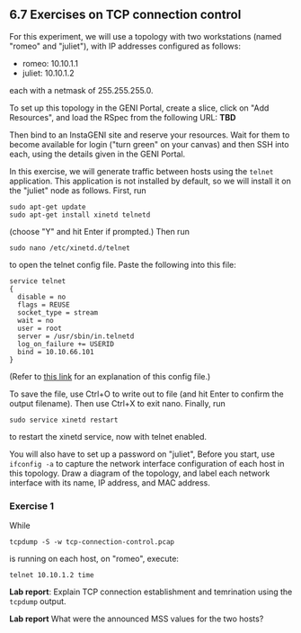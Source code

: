 ## 6.7 Exercises on TCP connection control

For this experiment, we will use a topology with two workstations (named "romeo" and "juliet"), with IP addresses configured as follows:

* romeo: 10.10.1.1
* juliet: 10.10.1.2

each with a netmask of 255.255.255.0. 

To set up this topology in the GENI Portal, create a slice, click on "Add Resources", and load the RSpec from the following URL: **TBD**

Then bind to an InstaGENI site and reserve your resources. Wait for them to become available for login ("turn green" on your canvas) and then SSH into each, using the details given in the GENI Portal.

In this exercise, we will generate traffic between hosts using the `telnet` application. This application is not installed by default, so we will install it on the "juliet" node as follows. First, run

```
sudo apt-get update  
sudo apt-get install xinetd telnetd  
```

(choose "Y" and hit Enter if prompted.) Then run

```
sudo nano /etc/xinetd.d/telnet
```

to open the telnet config file. Paste the following into this file:

```
service telnet  
{
  disable = no  
  flags = REUSE    
  socket_type = stream   
  wait = no  
  user = root  
  server = /usr/sbin/in.telnetd
  log_on_failure += USERID   
  bind = 10.10.66.101
}
```

(Refer to [this link](https://access.redhat.com/documentation/en-US/Red_Hat_Enterprise_Linux/3/html/Reference_Guide/s1-tcpwrappers-xinetd-config.html) for an explanation of this config file.)

To save the file, use Ctrl+O to write out to file (and hit Enter to confirm the output filename). Then use Ctrl+X to exit nano. Finally, run

```
sudo service xinetd restart  
```

to restart the xinetd service, now with telnet enabled.

You will also have to set up a password on "juliet", 
Before you start, use `ifconfig -a` to capture the network interface configuration of each host in this topology. Draw a diagram of the topology, and label each network interface with its name, IP address, and MAC address.

### Exercise 1

While 

```
tcpdump -S -w tcp-connection-control.pcap
```

is running on each host, on "romeo", execute:

```
telnet 10.10.1.2 time
```

**Lab report**: Explain TCP connection establishment and temrination using the `tcpdump` output. 

**Lab report** What were the announced MSS values for the two hosts?
